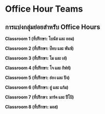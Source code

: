# Office Hour Teams

## การแบ่งกลุ่มย่อยสำหรับ Office Hours

**Classroom 1 (ที่ปรึกษา: โบนัส และ ออม)**

<!-- ณฐมน จันทร์ศิริศรี
พลกฤต กระจายศรี
ปพิชญา โรจน์สวัสดิ์สุข
ณัฐธกา ลิ่มระนางกูล
วรวีร์ ถีระศิลป์
กันต์กวี พึ่งพินิจ
ณัฏฐนิจ ตรีวิจิตรไพศาล -->

**Classroom 2 (ที่ปรึกษา: ป๊อบ และ พันซ์)**

<!-- ทักษ์ดนัย ศิริสมบัติ
เมธาวิน วงศ์สายสุวรรณ
ภัคพล อาจบุราย -->

**Classroom 3 (ที่ปรึกษา: โม และ เอ๋)**

<!-- ชญาภรณ์ เล้าแสงฟ้า
ปริญญา ดวงกลาง
ปฐพี สิริเบญจพลสกุล -->

**Classroom 4 (ที่ปรึกษา: โจ และ กิฟท์)**

<!-- ณพจน์ ถนอมกุล
สุรวุฒิ มีกอง
สิทธการย์ อุดมวงศ์วัฒนา
ชนกนนท์ กองกันทะ
ปีใหม่ เสือแก้ว -->

**Classroom 5 (ที่ปรึกษา: อ๋อง และ ปัง)**

<!-- ปณธร เหมทิวากร
ชนิดา ภิรมย์
ชนวัตร แป้นคง
กชพร สิทธิไพศาล
ฐาปวีย์ ศรีจันทอง -->

**Classroom 6 (ที่ปรึกษา: อู๋ และ แก้ม)**

<!-- ธิษณาพัชญ์ ศิวรัชตนันท์
เปมิกา ศุภลักษณ์
ชินดนัย ณ ตะกั่วทุ่ง
จิรายุ ศุภศิลป์
กณวรรธน์ วิลาศรี
ศิวภัทร จันทร์เทศ -->

**Classroom 7 (ที่ปรึกษา: มาร์ค และ ปีโป้)**

<!-- ธราดล จิตซื่อ
ปุณยวัจน์ ประจงกิจ
กรวิชญ์ แก้วคง
ชัญญานาฏ เกียรติพรโอภาส
ณภัทร เอี่ยมวิรัชชัย -->

**Classroom 8 (ที่ปรึกษา: มอส)**

<!-- ปัณฑ์ธร ช่วยรอด -->
